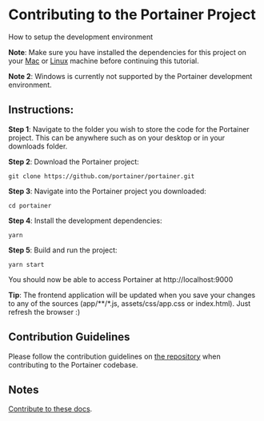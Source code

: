# Contributing to the Portainer Project

How to setup the development environment

<b>Note</b>: Make sure you have installed the dependencies for this project on your [Mac](/contributing/tools-macos) or [Linux](/contributing/tools-linux) machine before continuing this tutorial.

<b>Note 2</b>: Windows is currently not supported by the Portainer development environment.

## Instructions:

<b>Step 1</b>: Navigate to the folder you wish to store the code for the Portainer project. This can be anywhere such as on your desktop or in your downloads folder.

<b>Step 2</b>: Download the Portainer project:

```
git clone https://github.com/portainer/portainer.git
```

<b>Step 3</b>: Navigate into the Portainer project you downloaded:

```
cd portainer
```

<b>Step 4</b>: Install the development dependencies:

```
yarn
```

<b>Step 5</b>: Build and run the project:

```
yarn start
```

You should now be able to access Portainer at http://localhost:9000

<b>Tip</b>: The frontend application will be updated when you save your changes to any of the sources (app/**/*.js, assets/css/app.css or index.html). Just refresh the browser :)

## Contribution Guidelines

Please follow the contribution guidelines on [the repository](https://github.com/portainer/portainer/blob/develop/CONTRIBUTING.md) when contributing to the Portainer codebase.

## Notes

[Contribute to these docs](https://github.com/portainer/portainer-docs/blob/master/contributing.md).